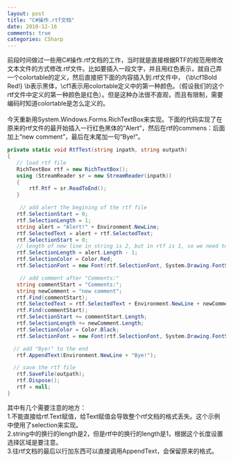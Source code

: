 ```yaml
---
layout: post
title: "C#操作.rtf文档"
date: 2010-12-16
comments: true
categories: CSharp
---
```

前段时间做过一些用C#操作.rtf文档的工作，当时就是直接根据RTF的规范用修改文本文件的方式修改.rtf文件。比如要插入一段文字，并且用红色表示，就自己弄一个colortable的定义，然后直接把下面的内容插入到.rtf文件中， {\b\cf1Bold Red!} \b表示黑体，\cf1表示用colortable定义中的第一种颜色。（假设我们的这个rtf文件中定义的第一种颜色是红色）。但是这种办法很不直观，而且有限制，需要编码时知道colortable是怎么定义的。<br /><br />今天重新用System.Windows.Forms.RichTextBox来实现。下面的代码实现了在原来的rtf文件的最开始插入一行红色黑体的“Alert”，然后在rtf的commens：后面加上“new comment”，最后在末尾加一句“Bye!”。<br />

```c#
private static void RtfTest(string inpath, string outpath)
{
   // load rtf file
   RichTextBox rtf = new RichTextBox();
   using (StreamReader sr = new StreamReader(inpath))
   {
       rtf.Rtf = sr.ReadToEnd();
   }

	// add alert the begining of the rtf file
   rtf.SelectionStart = 0;
   rtf.SelectionLength = 1;
   string alert = "Alert!" + Environment.NewLine;
   rtf.SelectedText = alert + rtf.SelectedText;
   rtf.SelectionStart = 0;
   // length of new line in string is 2, but in rtf is 1, so we need to minus the line count
   rtf.SelectionLength = alert.Length - 1;
   rtf.SelectionColor = Color.Red;
   rtf.SelectionFont = new Font(rtf.SelectionFont, System.Drawing.FontStyle.Bold);

    // add comment after "Comments:"
   string commentStart = "Comments:";
   string newComment = "new comment";
   rtf.Find(commentStart);
   rtf.SelectedText = rtf.SelectedText + Environment.NewLine + newComment;
   rtf.Find(commentStart);
   rtf.SelectionStart += commentStart.Length;
   rtf.SelectionLength += newComment.Length;
   rtf.SelectionColor = Color.Black;
   rtf.SelectionFont = new Font(rtf.SelectionFont, System.Drawing.FontStyle.Regular);

  // add "Bye!" to the end
   rtf.AppendText(Environment.NewLine + "Bye!");

  // save the rtf file
   rtf.SaveFile(outpath);
   rtf.Dispose();
   rtf = null;
}
```

其中有几个需要注意的地方：<br />1.不能直接给rtf.Text赋值，给Text赋值会导致整个rtf文档的格式丢失。这个示例中使用了selection来实现。<br />2.string中的换行的length是2，但是rtf中的换行的length是1，根据这个长度设置选择区域是要注意。<br />3.往rtf文档的最后以行加东西可以直接调用AppendText，会保留原来的格式。<br /><br /><br />